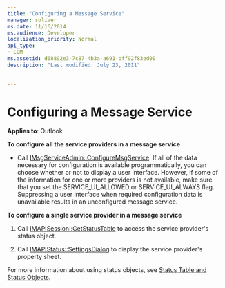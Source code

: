 ```yaml
---
title: "Configuring a Message Service"
manager: soliver
ms.date: 11/16/2014
ms.audience: Developer
localization_priority: Normal
api_type:
- COM
ms.assetid: d68892e3-7c87-4b3a-a691-bff92f83ed00
description: "Last modified: July 23, 2011"
 
 
---
```


# Configuring a Message Service

  
  
**Applies to**: Outlook 
  
 **To configure all the service providers in a message service**
  
- Call [IMsgServiceAdmin::ConfigureMsgService](imsgserviceadmin-configuremsgservice.md). If all of the data necessary for configuration is available programmatically, you can choose whether or not to display a user interface. However, if some of the information for one or more providers is not available, make sure that you set the SERVICE_UI_ALLOWED or SERVICE_UI_ALWAYS flag. Suppressing a user interface when required configuration data is unavailable results in an unconfigured message service.
    
 **To configure a single service provider in a message service**
  
1. Call [IMAPISession::GetStatusTable](imapisession-getstatustable.md) to access the service provider's status object. 
    
2. Call [IMAPIStatus::SettingsDialog](imapistatus-settingsdialog.md) to display the service provider's property sheet. 
    
For more information about using status objects, see [Status Table and Status Objects](status-table-and-status-objects.md).
  

